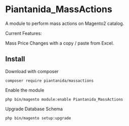 
# Piantanida_MassActions

A module to perform mass actions on Magento2 catalog.

Current Features:

Mass Price Changes with a copy / paste from Excel.

## Install
Download with composer

    composer require piantanida/massactions

Enable the module

    php bin/magento module:enable Piantanida_MassActions

Upgrade Database Schema

    php bin/magento setup:upgrade
   
